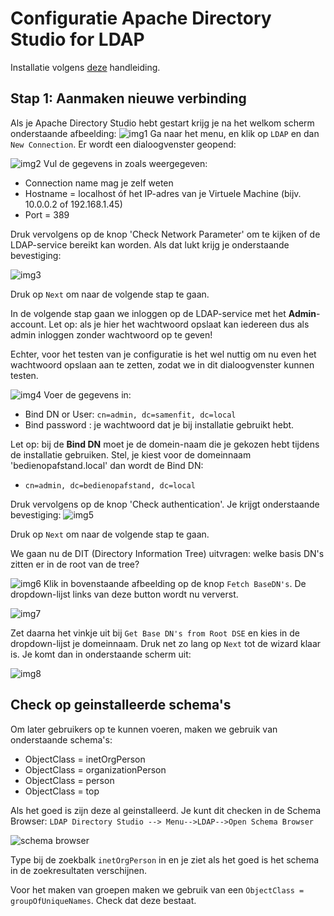 # Configuratie Apache Directory Studio for LDAP

Installatie volgens [deze](https://directory.apache.org/studio/) handleiding.

## Stap 1: Aanmaken nieuwe verbinding
Als je Apache Directory Studio hebt gestart krijg je na het welkom scherm onderstaande afbeelding: 
![img1](images/config-apache-directory00.png)
Ga naar het menu, en klik op `LDAP` en dan `New Connection`. Er wordt een dialoogvenster geopend:

![img2](images/config-apache-directory01.png)
Vul de gegevens in zoals weergegeven:
  * Connection name mag je zelf weten
  * Hostname = localhost óf het IP-adres van je Virtuele Machine (bijv. 10.0.0.2 of 192.168.1.45)
  * Port = 389
  
Druk vervolgens op de knop 'Check Network Parameter' om te kijken of de LDAP-service bereikt kan worden. Als dat lukt krijg je onderstaande bevestiging: 

![img3](images/config-apache-directory02.png)

Druk op `Next` om naar de volgende stap te gaan. 


In de volgende stap gaan we inloggen op de LDAP-service met het **Admin**-account. Let op: als je hier het wachtwoord opslaat kan iedereen dus 
als admin inloggen zonder wachtwoord op te geven!

Echter, voor het testen van je configuratie is het wel nuttig om nu even het wachtwoord opslaan aan te zetten, zodat we in dit dialoogvenster kunnen testen.

![img4](images/config-apache-directory04a.png)
Voer de gegevens in:
  * Bind DN or User: `cn=admin, dc=samenfit, dc=local`
  * Bind password : je wachtwoord dat je bij installatie gebruikt hebt.
  
Let op: bij de **Bind DN**  moet je de domein-naam die je gekozen hebt tijdens de installatie gebruiken. Stel, je kiest voor de domeinnaam 'bedienopafstand.local' dan wordt de Bind DN:
  * `cn=admin, dc=bedienopafstand, dc=local`

Druk vervolgens op de knop 'Check authentication'. Je krijgt onderstaande bevestiging:
![img5](images/config-apache-directory04b.png)

Druk op `Next` om naar de volgende stap te gaan. 

We gaan nu de DIT (Directory Information Tree) uitvragen: welke basis DN's zitten er in de root van de tree? 

![img6](images/config-apache-directory05.png)
Klik in bovenstaande afbeelding op de knop `Fetch BaseDN's`. De dropdown-lijst links van deze button wordt nu ververst. 

![img7](images/config-apache-directory06.png)

Zet daarna het vinkje uit bij `Get Base DN's from Root DSE` en kies in de dropdown-lijst je domeinnaam. Druk net zo lang op `Next` tot de wizard klaar is. Je komt dan in onderstaande scherm uit:

![img8](images/config-apache-directory07.png)


## Check op geinstalleerde schema's
Om later gebruikers op te kunnen voeren, maken we gebruik van onderstaande schema's:
  * ObjectClass = inetOrgPerson
  * ObjectClass = organizationPerson
  * ObjectClass = person
  * ObjectClass = top
  
Als het goed is zijn deze al geinstalleerd. Je kunt dit checken in de Schema Browser: 
`LDAP Directory Studio --> Menu-->LDAP-->Open Schema Browser`

![schema browser](images/config-ldap-schema01.png)

Type bij de zoekbalk `inetOrgPerson` in en je ziet als het goed is het schema in de zoekresultaten verschijnen. 

Voor het maken van groepen maken we gebruik van een `ObjectClass = groupOfUniqueNames`.  Check dat deze bestaat.
